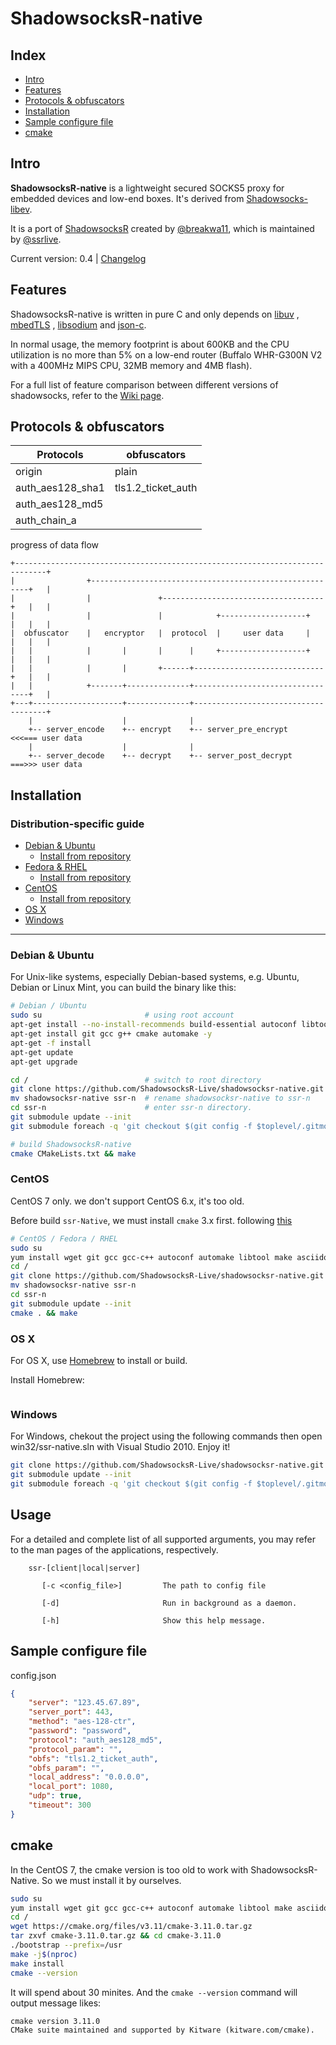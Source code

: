 # ShadowsocksR-native

## Index

- [Intro](#intro)
- [Features](#features)
- [Protocols & obfuscators](#protocols--obfuscators)
- [Installation](#installation)
- [Sample configure file](#sample-configure-file)
- [cmake](#cmake)


## Intro

**ShadowsocksR-native** is a lightweight secured SOCKS5 proxy for embedded devices and low-end boxes.
It's derived from [Shadowsocks-libev](http://shadowsocks.org).

It is a port of [ShadowsocksR](https://github.com/breakwa11)
created by [@breakwa11](https://github.com/breakwa11), 
which is maintained by [@ssrlive](https://github.com/ssrlive).

Current version: 0.4 | [Changelog](debian/changelog)

## Features

ShadowsocksR-native is written in pure C and only depends on
[libuv](https://github.com/libuv/libuv) ,
[mbedTLS](https://github.com/ARMmbed/mbedtls) , 
[libsodium](https://github.com/jedisct1/libsodium) and
[json-c](https://github.com/json-c/json-c).

In normal usage, the memory footprint is about 600KB and the CPU utilization is
no more than 5% on a low-end router (Buffalo WHR-G300N V2 with a 400MHz MIPS CPU,
32MB memory and 4MB flash).

For a full list of feature comparison between different versions of shadowsocks,
refer to the [Wiki page](https://github.com/shadowsocksr-live/shadowsocksr-native/wiki/).

## Protocols & obfuscators

| Protocols | obfuscators | 
| --------- | ----------- | 
| origin | plain |
| auth_aes128_sha1 | tls1.2_ticket_auth |
| auth_aes128_md5 |    |
| auth_chain_a |    |

progress of data flow
```
+-----------------------------------------------------------------------------+
|                +--------------------------------------------------------+   |
|                |               +------------------------------------+   |   |
|                |               |            +-------------------+   |   |   |
|  obfuscator    |   encryptor   |  protocol  |     user data     |   |   |   |
|   |            |       |       |      |     +-------------------+   |   |   |
|   |            |       |       +------+-----------------------------+   |   |
|   |            +-------+--------------+---------------------------------+   |
+---+--------------------+--------------+-------------------------------------+
    |                    |              |                                            
    +-- server_encode    +-- encrypt    +-- server_pre_encrypt       <<<=== user data
    |                    |              |                                            
    +-- server_decode    +-- decrypt    +-- server_post_decrypt      ===>>> user data
```

## Installation

### Distribution-specific guide

- [Debian & Ubuntu](#debian--ubuntu)
    + [Install from repository](#debian--ubuntu)
- [Fedora & RHEL](#fedora--rhel)
    + [Install from repository](#centos)
- [CentOS](#centos)
    + [Install from repository](#centos)
- [OS X](#os-x)
- [Windows](#windows)

* * *

### Debian & Ubuntu

For Unix-like systems, especially Debian-based systems,
e.g. Ubuntu, Debian or Linux Mint, you can build the binary like this:

```bash
# Debian / Ubuntu
sudo su                       # using root account
apt-get install --no-install-recommends build-essential autoconf libtool asciidoc xmlto -y
apt-get install git gcc g++ cmake automake -y
apt-get -f install
apt-get update
apt-get upgrade

cd /                          # switch to root directory
git clone https://github.com/ShadowsocksR-Live/shadowsocksr-native.git
mv shadowsocksr-native ssr-n  # rename shadowsocksr-native to ssr-n
cd ssr-n                      # enter ssr-n directory. 
git submodule update --init
git submodule foreach -q 'git checkout $(git config -f $toplevel/.gitmodules submodule.$name.branch || echo master)'

# build ShadowsocksR-native
cmake CMakeLists.txt && make
```

### CentOS

CentOS 7 only. we don't support CentOS 6.x, it's too old.

Before build `ssr-Native`, we must install `cmake` 3.x first. following [this](#cmake) 

```bash
# CentOS / Fedora / RHEL
sudo su
yum install wget git gcc gcc-c++ autoconf automake libtool make asciidoc xmlto cmake -y
cd /
git clone https://github.com/ShadowsocksR-Live/shadowsocksr-native.git
mv shadowsocksr-native ssr-n
cd ssr-n
git submodule update --init
cmake . && make
```

### OS X

For OS X, use [Homebrew](http://brew.sh) to install or build.

Install Homebrew:

```bash

```

### Windows

For Windows, chekout the project using the following commands then open win32/ssr-native.sln with Visual Studio 2010. Enjoy it!

```bash
git clone https://github.com/ShadowsocksR-Live/shadowsocksr-native.git 
git submodule update --init
git submodule foreach -q 'git checkout $(git config -f $toplevel/.gitmodules submodule.$name.branch || echo master)'
```

## Usage

For a detailed and complete list of all supported arguments, you may refer to the
man pages of the applications, respectively.

```
    ssr-[client|local|server]

       [-c <config_file>]         The path to config file

       [-d]                       Run in background as a daemon.

       [-h]                       Show this help message.
```

## Sample configure file
config.json
```json
{
    "server": "123.45.67.89",
    "server_port": 443,
    "method": "aes-128-ctr",
    "password": "password",
    "protocol": "auth_aes128_md5",
    "protocol_param": "",
    "obfs": "tls1.2_ticket_auth",
    "obfs_param": "",
    "local_address": "0.0.0.0",
    "local_port": 1080,
    "udp": true,
    "timeout": 300
}
```


## cmake

In the CentOS 7, the cmake version is too old to work with ShadowsocksR-Native. 
So we must install it by ourselves.

```bash
sudo su
yum install wget git gcc gcc-c++ autoconf automake libtool make asciidoc xmlto cmake -y
cd /
wget https://cmake.org/files/v3.11/cmake-3.11.0.tar.gz
tar zxvf cmake-3.11.0.tar.gz && cd cmake-3.11.0
./bootstrap --prefix=/usr
make -j$(nproc)
make install
cmake --version
```

It will spend about 30 minites. And the `cmake --version` command will output message likes:
```
cmake version 3.11.0
CMake suite maintained and supported by Kitware (kitware.com/cmake).
```
